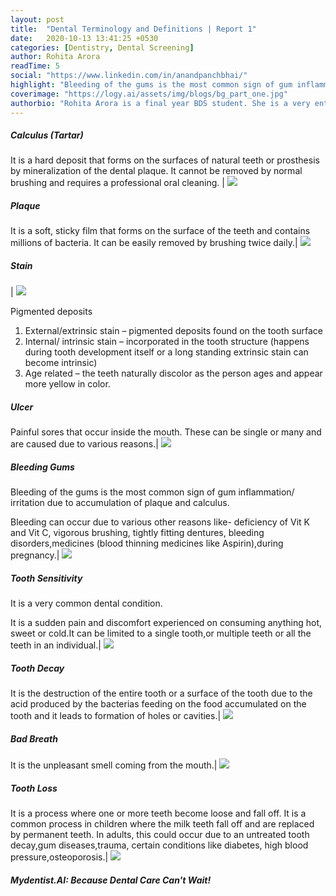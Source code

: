 ```yaml
---
layout: post
title:  "Dental Terminology and Definitions | Report 1"
date:   2020-10-13 13:41:25 +0530
categories: [Dentistry, Dental Screening]
author: Rohita Arora
readTime: 5
social: "https://www.linkedin.com/in/anandpanchbhai/"
highlight: "Bleeding of the gums is the most common sign of gum inflammation/ irritation due to accumulation of plaque and calculus"
coverimage: "https://logy.ai/assets/img/blogs/bg_part_one.jpg"
authorbio: "Rohita Arora is a final year BDS student. She is a very enthusiastic person and knows all about things dental."
---
```

##### Calculus (Tartar)

It is a hard deposit that forms on the surfaces of natural teeth or prosthesis by mineralization of the dental plaque. It cannot be removed by normal brushing and requires a professional oral cleaning. | ![](https://logy.ai/assets/img/blogs/calculus.jpeg)



##### Plaque

It is a soft, sticky film that forms on the surface of the teeth and contains millions of bacteria. It can be easily removed by brushing twice daily.| ![](https://logy.ai/assets/img/blogs/plaque.png)




##### Stain
| ![](https://logy.ai/assets/img/blogs/stain.jpeg)

Pigmented deposits 
1. External/extrinsic stain – pigmented deposits found on the tooth surface
2. Internal/ intrinsic stain – incorporated in the tooth structure (happens during tooth development itself or a long standing extrinsic stain can become intrinsic)
3. Age related – the teeth naturally discolor as the person ages and appear more yellow in color.

##### Ulcer

Painful sores that occur inside the mouth. These can be single or many and are caused due to various reasons.| ![](https://logy.ai/assets/img/blogs/ulcer.png)


##### Bleeding Gums

Bleeding of the gums is the most common sign of gum inflammation/ irritation due to accumulation of plaque and calculus.

Bleeding can occur due to various other reasons like- deficiency of Vit K and Vit C, vigorous brushing, tightly fitting dentures, bleeding disorders,medicines (blood thinning medicines like Aspirin),during pregnancy.| ![](https://logy.ai/assets/img/blogs/bleeding_gums.png)



##### Tooth Sensitivity

It is a very common dental condition.

It is a sudden pain and discomfort experienced on consuming anything hot, sweet or cold.It can be limited to a single tooth,or multiple teeth or all the teeth in an individual.| ![](https://logy.ai/assets/img/blogs/tooth_sensitivity.jpg)



##### Tooth Decay

It is the destruction of the entire tooth or a surface of the tooth due to the acid produced by the bacterias feeding on the food accumulated on the tooth and it leads to formation of holes or cavities.| ![](https://logy.ai/assets/img/blogs/tooth_decay.jpg)


##### Bad Breath

It is the unpleasant smell coming from the mouth.| ![](https://logy.ai/assets/img/blogs/bad_breath.jpg)


##### Tooth Loss

It is a process where one or more teeth become loose and fall off. It is a common process in children where the milk teeth fall off and are replaced by permanent teeth. In adults, this could occur due to an untreated tooth decay,gum diseases,trauma, certain conditions like diabetes, high blood pressure,osteoporosis.| ![](https://logy.ai/assets/img/blogs/tooth_loss.jpg)




##### Mydentist.AI: Because Dental Care Can't Wait!